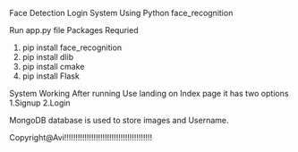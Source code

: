 Face Detection Login System Using Python face_recognition               

Run app.py file
Packages Requried
1. pip install face_recognition
2. pip install dlib
3. pip install cmake
4. pip install Flask

System Working
After  running Use landing on Index page it has two options
       1.Signup
       2.Login

MongoDB database is used to store images and Username.

Copyright@Avi!!!!!!!!!!!!!!!!!!!!!!!!!!!!!!!!!!!!!!!
